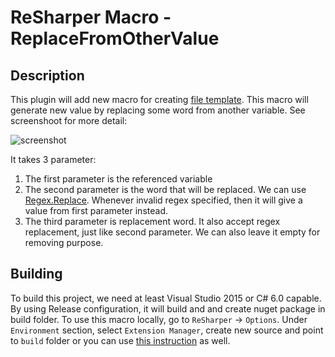 # ReSharper Macro - ReplaceFromOtherValue

## Description

This plugin will add new macro for creating [file template](https://www.jetbrains.com/help/resharper/Creating_a_File_Template.html). 
This macro will generate new value by replacing some word from another variable. 
See screenshoot for more detail: 

![screenshot](Screenshot.png?raw=true) 

It takes 3 parameter:

1. The first parameter is the referenced variable
2. The second parameter is the word that will be replaced. We can use [Regex.Replace](https://docs.microsoft.com/en-us/dotnet/api/system.text.regularexpressions.regex.replace). Whenever invalid regex specified, then it will give a value from first parameter instead.
3. The third parameter is replacement word. It also accept regex replacement, just like second parameter. We can also leave it empty for removing purpose.

## Building

To build this project, we need at least Visual Studio 2015 or C# 6.0 capable. 
By using Release configuration, it will build and and create nuget package in build folder.
To use this macro locally, go to `ReSharper` -> `Options`. Under `Environment` section, select `Extension Manager`, create new source and point to `build` folder 
or you can use [this instruction](https://www.jetbrains.com/help/resharper/sdk/Extensions/Deployment/LocalInstallation.html) as well.
